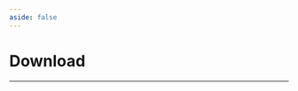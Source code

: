 ```yaml
---
aside: false
---
```


<script setup>
import DownloadPage from '../../.vitepress/theme/components/download/DownloadPage.vue'
</script>

# Download
<hr>

<ClientOnly>
    <DownloadPage/>
</ClientOnly>
